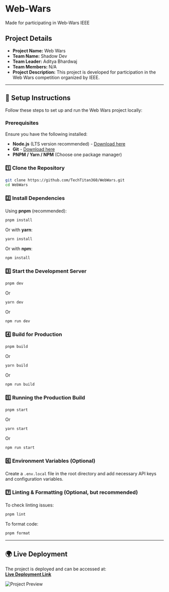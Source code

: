 # Web-Wars
Made for participating in Web-Wars IEEE

## Project Details

- **Project Name:** Web Wars  
- **Team Name:** Shadow Dev  
- **Team Leader:** Aditya Bhardwaj  
- **Team Members:** N/A  
- **Project Description:** This project is developed for participation in the Web Wars competition organized by IEEE.

---

## 🚀 Setup Instructions  

Follow these steps to set up and run the Web Wars project locally:  

### **Prerequisites**  
Ensure you have the following installed:  
- **Node.js** (LTS version recommended) - [Download here](https://nodejs.org/)  
- **Git** - [Download here](https://git-scm.com/)  
- **PNPM / Yarn / NPM** (Choose one package manager)  

### **1️⃣ Clone the Repository**  
```sh
git clone https://github.com/TechTitan360/WebWars.git
cd WebWars
```

### **2️⃣ Install Dependencies**  
Using **pnpm** (recommended):  
```sh
pnpm install
```
Or with **yarn**:  
```sh
yarn install
```
Or with **npm**:  
```sh
npm install
```

### **3️⃣ Start the Development Server**  
```sh
pnpm dev
```
Or  
```sh
yarn dev
```
Or  
```sh
npm run dev
```

### **4️⃣ Build for Production**  
```sh
pnpm build
```
Or  
```sh
yarn build
```
Or  
```sh
npm run build
```

### **5️⃣ Running the Production Build**  
```sh
pnpm start
```
Or  
```sh
yarn start
```
Or  
```sh
npm run start
```

### **6️⃣ Environment Variables (Optional)**  
Create a `.env.local` file in the root directory and add necessary API keys and configuration variables.  

### **7️⃣ Linting & Formatting (Optional, but recommended)**  
To check linting issues:  
```sh
pnpm lint
```
To format code:  
```sh
pnpm format
```

---

## 🌍 Live Deployment  

The project is deployed and can be accessed at:  
**[Live Deployment Link](https://techtitan360.github.io/Web-Wars/)**  

![Project Preview](https://github.com/user-attachments/assets/328627f9-d918-4230-beda-4606a53ef6c9)



























































































































































































<br><br><br><br><br><br><br><br><br><br>
<br><br><br><br><br><br><br><br><br><br>
<br><br><br><br><br><br><br><br><br><br>
<br><br><br><br><br><br><br><br><br><br>
<br><br><br><br><br><br><br><br><br><br>
<br><br><br><br><br><br><br><br><br><br>
<br><br><br><br><br><br><br><br><br><br>
<br><br><br><br><br><br><br><br><br><br>
<br><br><br><br><br><br><br><br><br><br>
<br><br><br><br><br><br><br><br><br><br>
<br><br><br><br><br><br><br><br><br><br>
<br><br><br><br><br><br><br><br><br><br>
<br><br><br><br><br><br><br><br><br><br>
<br><br><br><br><br><br><br><br><br><br>
<br><br><br><br><br><br><br><br><br><br>
<br><br><br><br><br><br><br><br><br><br>
<br><br><br><br><br><br><br><br><br><br>
<br><br><br><br><br><br><br><br><br><br>
<br><br><br><br><br><br><br><br><br><br>
<br><br><br><br><br><br><br><br><br><br>

!!! Do Not Try to fork This Repo Or use it as you wish cuz I made this!!!
